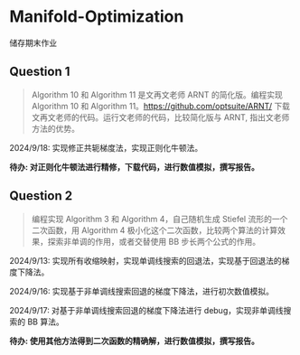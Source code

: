 # Manifold-Optimization

储存期末作业

## Question 1

> Algorithm 10 和 Algorithm 11 是文再文老师 ARNT 的简化版。编程实现 Algorithm 10 和 Algorithm 11。https://github.com/optsuite/ARNT/  下载文再文老师的代码。运行文老师的代码，比较简化版与 ARNT,  指出文老师方法的优势。

2024/9/18: 实现修正共轭梯度法，实现正则化牛顿法。

**待办: 对正则化牛顿法进行精修，下载代码，进行数值模拟，撰写报告。**

## Question 2

> 编程实现 Algorithm 3 和 Algorithm 4，自己随机生成 Stiefel 流形的一个二次函数，用  Algorithm 4 极小化这个二次函数，比较两个算法的计算效果，探索非单调的作用，或者交替使用 BB 步长两个公式的作用。

2024/9/13: 实现所有收缩映射，实现单调线搜索的回退法，实现基于回退法的梯度下降法。

2024/9/16: 实现基于非单调线搜索回退的梯度下降法，进行初次数值模拟。

2024/9/17: 对基于非单调线搜索回退的梯度下降法进行 debug，实现非单调线搜索的 BB 算法。

**待办: 使用其他方法得到二次函数的精确解，进行数值模拟，撰写报告。**